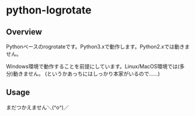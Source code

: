 # python-logrotate

## Overview

Pythonベースのrogrotateです。Python3.xで動作します。Python2.xでは動きません。

Windows環境で動作することを前提にしています。Linux/MacOS環境では(多分)動きません。  (というかあっちにはしっかり本家がいるので……)

## Usage

まだつかえません＼(^o^)／